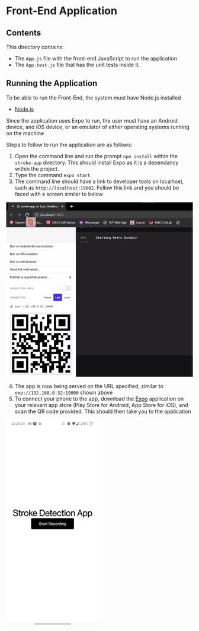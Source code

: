 # Front-End Application

## Contents

This directory contains:
- The `App.js` file with the front-end JavaScript to run the application
- The `App.test.js` file that has the unit tests inside it.

## Running the Application

To be able to run the Front-End, the system must have Node.js installed
- [Node.js](https://nodejs.org/en/download/)

Since the application uses Expo to run, the user must have an Android device, and iOS device, or an emulator of either operating systems running on the machine 

Steps to follow to run the application are as follows:
1. Open the command line and run the prompt `npm install` within the `stroke-app` directory. This should install Expo as it is a dependancy within the project.
2. Type the command `expo start`.
3. The command line should have a link to developer tools on localhost, such as `http://localhost:19002`. Follow this link and you should be faced with a screen similar to below

![Image](assets/ExpoDevTools.png "Expo") 

4. The app is now being served on the URL specified, similar to `exp://192.168.0.32:19000` shown above
5. To connect your phone to the app, download the [Expo](https://expo.dev/client) application on your relevant app store (Play Store for Android, App Store for iOS), and scan the QR code provided. This should then take you to the application
<div style="width:250px ; height:250px">

![Image](assets/ServedApplication.jpg "Application being served")

<div>